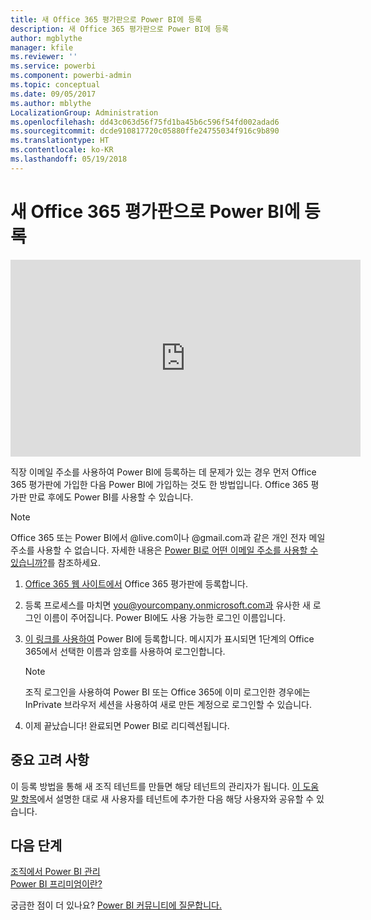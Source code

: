 ```yaml
---
title: 새 Office 365 평가판으로 Power BI에 등록
description: 새 Office 365 평가판으로 Power BI에 등록
author: mgblythe
manager: kfile
ms.reviewer: ''
ms.service: powerbi
ms.component: powerbi-admin
ms.topic: conceptual
ms.date: 09/05/2017
ms.author: mblythe
LocalizationGroup: Administration
ms.openlocfilehash: dd43c063d56f75fd1ba45b6c596f54fd002adad6
ms.sourcegitcommit: dcde910817720c05880ffe24755034f916c9b890
ms.translationtype: HT
ms.contentlocale: ko-KR
ms.lasthandoff: 05/19/2018
---
```

# <a name="signing-up-for-power-bi-with-a-new-office-365-trial"></a>새 Office 365 평가판으로 Power BI에 등록
<iframe width="560" height="315" src="https://www.youtube.com/embed/gbSuFST-Nx4?showinfo=0" frameborder="0" allowfullscreen></iframe>

직장 이메일 주소를 사용하여 Power BI에 등록하는 데 문제가 있는 경우 먼저 Office 365 평가판에 가입한 다음 Power BI에 가입하는 것도 한 방법입니다.  Office 365 평가판 만료 후에도 Power BI를 사용할 수 있습니다.

> [!NOTE]
> Office 365 또는 Power BI에서 @live.com이나 @gmail.com과 같은 개인 전자 메일 주소를 사용할 수 없습니다. 자세한 내용은 [Power BI로 어떤 이메일 주소를 사용할 수 있습니까?](service-self-service-signup-for-power-bi.md#what-email-address-can-be-used-with-power-bi)를 참조하세요.
> 
> 

1. [Office 365 웹 사이트에서](https://go.microsoft.com/fwlink/p/?LinkID=403802) Office 365 평가판에 등록합니다.
2. 등록 프로세스를 마치면 you@yourcompany.onmicrosoft.com과 유사한 새 로그인 이름이 주어집니다.  Power BI에도 사용 가능한 로그인 이름입니다.
3. [이 링크를 사용하여](https://portal.office.com/Start/Confirm?Sku=a403ebcc-fae0-4ca2-8c8c-7a907fd6c235&ru=https%3A%2F%2Fapp.powerbi.com%3FredirectedFromSignup%3D1%26noSignUpCheck%3D1) Power BI에 등록합니다.  메시지가 표시되면 1단계의 Office 365에서 선택한 이름과 암호를 사용하여 로그인합니다.
   
   > [!NOTE]
   > 조직 로그인을 사용하여 Power BI 또는 Office 365에 이미 로그인한 경우에는 InPrivate 브라우저 세션을 사용하여 새로 만든 계정으로 로그인할 수 있습니다.
   > 
   > 
4. 이제 끝났습니다!  완료되면 Power BI로 리디렉션됩니다.

## <a name="important-considerations"></a>중요 고려 사항
이 등록 방법을 통해 새 조직 테넌트를 만들면 해당 테넌트의 관리자가 됩니다. [이 도움말 항목](https://support.office.com/en-sg/article/Add-users-individually-to-Office-365---Admin-Help-1970f7d6-03b5-442f-b385-5880b9c256ec?ui=en-US&rs=en-SG&ad=SG)에서 설명한 대로 새 사용자를 테넌트에 추가한 다음 해당 사용자와 공유할 수 있습니다.

## <a name="next-steps"></a>다음 단계
[조직에서 Power BI 관리](service-admin-administering-power-bi-in-your-organization.md)  
[Power BI 프리미엄이란?](service-premium.md)  

궁금한 점이 더 있나요? [Power BI 커뮤니티에 질문합니다.](http://community.powerbi.com/)

